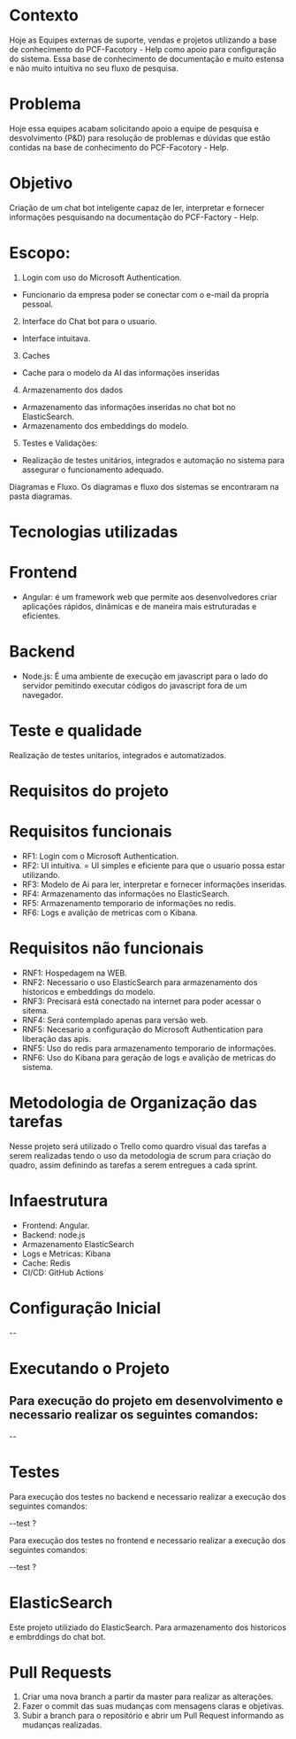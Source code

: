 # Contexto
Hoje as Equipes externas de suporte, vendas e projetos utilizando a base de conhecimento do PCF-Facotory - Help como apoio para configuração do sistema. Essa base de conhecimento de documentação e muito estensa e não muito intuitiva no seu fluxo de pesquisa.

# Problema
Hoje essa equipes acabam solicitando apoio a equipe de pesquisa e desvolvimento (P&D) para resolução de problemas e dúvidas que estão contidas na base de conhecimento do PCF-Facotory - Help.

# Objetivo
Criação de um chat bot inteligente capaz de ler, interpretar e fornecer informaçôes pesquisando na documentação do PCF-Factory - Help.

# Escopo:
1. Login com uso do Microsoft Authentication.
 * Funcionario da empresa poder se conectar com o e-mail da propria pessoal.
2. Interface do Chat bot para o usuario.
 * Interface intuitava.
3. Caches
 * Cache para o modelo da AI das informações inseridas
4. Armazenamento dos dados
 * Armazenamento das informações inseridas no chat bot no ElasticSearch.
 * Armazenamento dos embeddings do modelo.
5. Testes e Validações:
 * Realização de testes unitários, integrados e automação no sistema para assegurar o funcionamento adequado.

Diagramas e Fluxo.
Os diagramas e fluxo dos sistemas se encontraram na pasta diagramas.

# Tecnologias utilizadas
# Frontend
* Angular: é um framework web que permite aos desenvolvedores criar aplicações rápidos, dinâmicas e de maneira mais estruturadas e eficientes.

# Backend
* Node.js: É uma ambiente de execução em javascript para o lado do servidor pemitindo executar códigos do javascript fora de um navegador.

# Teste e qualidade
Realização de testes unitarios, integrados e automatizados.   

# Requisitos do projeto
# Requisitos funcionais
* RF1: Login com o Microsoft Authentication.
* RF2: UI intuitiva.
  = UI simples e eficiente para que o usuario possa estar utilizando.
* RF3: Modelo de Ai para ler, interpretar e fornecer informaçôes inseridas.
* RF4: Armazenamento das informações no ElasticSearch.
* RF5: Armazenamento temporario de informações no redis.
* RF6: Logs e avalição de metricas com o Kibana.

# Requisitos não funcionais
* RNF1: Hospedagem na WEB.
* RNF2: Necessario o uso ElasticSearch para armazenamento dos historicos e embeddings do modelo.
* RNF3: Precisará está conectado na internet para poder acessar o sitema.
* RNF4: Será contemplado apenas para versão web.
* RNF5: Necesario a configuração do Microsoft Authentication para liberação das apis.
* RNF5: Uso do redis para armazenamento temporario de informações.
* RNF6: Uso do Kibana para geração de logs e avalição de metricas do sistema.

# Metodologia de Organização das tarefas
Nesse projeto será utilizado o Trello como quardro visual das tarefas a serem realizadas tendo o uso da metodologia de scrum para criação do quadro, assim definindo as tarefas a serem entregues a cada sprint.

# Infaestrutura
* Frontend: Angular.
* Backend: node.js
* Armazenamento ElasticSearch
* Logs e Metricas: Kibana
* Cache: Redis
* CI/CD: GitHub Actions

# Configuração Inicial
--
# Executando o Projeto
Para execução do projeto em desenvolvimento e necessario realizar os seguintes comandos:
-- 
-- 

# Testes
Para execução dos testes no backend e necessario realizar a execução dos seguintes comandos:

--test <nomeDoScript> ?

Para execução dos testes no frontend e necessario realizar a execução dos seguintes comandos:

--test <nomeDoScript> ?

# ElasticSearch
Este projeto utiliziado do ElasticSearch. Para armazenamento dos historicos e embrddings do chat bot.

# Pull Requests
1. Criar uma nova branch a partir da master para realizar as alterações.
2. Fazer o commit das suas mudanças com mensagens claras e objetivas.
3. Subir a branch para o repositório e abrir um Pull Request informando as mudanças realizadas.
